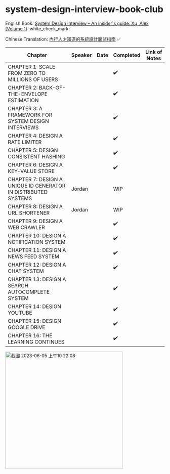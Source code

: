 # system-design-interview-book-club
English Book: [System Design Interview – An insider's guide: Xu, Alex (Volume 1)](https://github.com/G33kzD3n/Catalogue/blob/master/System%20Design%20Interview%20An%20Insider%E2%80%99s%20Guide%20by%20Alex%20Xu%20(z-lib.org).pdf) :white_check_mark:

Chinese Translation: [內行人才知道的系統設計面試指南](https://www.books.com.tw/products/0010903454) :white_check_mark:

| Chapter                                     | Speaker | Date       | Completed | Link of Notes |
|---------------------------------------------|----------|------------|------------|--------------|
| CHAPTER 1: SCALE FROM ZERO TO MILLIONS OF USERS               |          |            | :heavy_check_mark:      |              |
| CHAPTER 2: BACK-OF-THE-ENVELOPE ESTIMATION                |          |            | :heavy_check_mark:    |              |
| CHAPTER 3: A FRAMEWORK FOR SYSTEM DESIGN INTERVIEWS              |          |            | :heavy_check_mark:    |              |
| CHAPTER 4: DESIGN A RATE LIMITER                 |          |            | :heavy_check_mark:    |              |
| CHAPTER 5: DESIGN CONSISTENT HASHING              |          |            | :heavy_check_mark:    |              |
| CHAPTER 6: DESIGN A KEY-VALUE STORE               |          |            | :heavy_check_mark:   |              |
| CHAPTER 7: DESIGN A UNIQUE ID GENERATOR IN DISTRIBUTED SYSTEMS              |     Jordan     |            | WIP    |              |
| CHAPTER 8: DESIGN A URL SHORTENER              |    Jordan      |            | WIP    |              |
| CHAPTER 9: DESIGN A WEB CRAWLER                |          |            | :heavy_check_mark:     |              |
| CHAPTER 10: DESIGN A NOTIFICATION SYSTEM                 |          |            | :heavy_check_mark:    |              |
| CHAPTER 11: DESIGN A NEWS FEED SYSTEM                 |          |            | :heavy_check_mark:    |              |
| CHAPTER 12: DESIGN A CHAT SYSTEM               |          |            | :heavy_check_mark:     |              |
| CHAPTER 13: DESIGN A SEARCH AUTOCOMPLETE SYSTEM                |          |            | :heavy_check_mark:    |              |
| CHAPTER 14: DESIGN YOUTUBE                |          |            | :heavy_check_mark:   |              |
| CHAPTER 15: DESIGN GOOGLE DRIVE               |          |            | :heavy_check_mark:    |              |
| CHAPTER 16: THE LEARNING CONTINUES              |          |            | :heavy_check_mark:   |              |

<img width="371" alt="截圖 2023-06-05 上午10 22 08" src="https://github.com/warren30815/system-design-interview-book-club/assets/36834814/c634e1e9-f1e3-46af-95b6-1ae14bc3887a">

